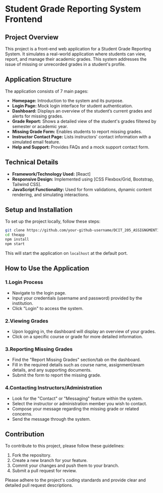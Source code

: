 # Student Grade Reporting System Frontend

## Project Overview

This project is a front-end web application for a Student Grade Reporting System. It simulates a real-world application where students can view, report, and manage their academic grades. This system addresses the issue of missing or unrecorded grades in a student's profile.

## Application Structure

The application consists of 7 main pages:

- **Homepage:** Introduction to the system and its purpose.
- **Login Page:** Mock login interface for student authentication.
- **Dashboard:** Displays an overview of the student’s current grades and alerts for missing grades.
- **Grade Report:** Shows a detailed view of the student's grades filtered by semester or academic year.
- **Missing Grade Form:** Enables students to report missing grades.
- **Instructor Contact Page:** Lists instructors' contact information with a simulated email feature.
- **Help and Support:** Provides FAQs and a mock support contact form.

## Technical Details

- **Framework/Technology Used:** [React]
- **Responsive Design:** Implemented using [CSS Flexbox/Grid, Bootstrap, Tailwind CSS].
- **JavaScript Functionality:** Used for form validations, dynamic content rendering, and simulating interactions.

## Setup and Installation

To set up the project locally, follow these steps:

```bash
git clone https://github.com/your-github-username/DCIT_205_ASSIGNGMENT1.git
cd theapp
npm install
npm start
```

This will start the application on `localhost` at the default port.

## How to Use the Application
### 1.Login Process

- Navigate to the login page.
- Input your credentials (username and password) provided by the institution.
- Click "Login" to access the system.

### 2.Viewing Grades

- Upon logging in, the dashboard will display an overview of your grades.
- Click on a specific course or grade for more detailed information.


### 3.Reporting Missing Grades

- Find the "Report Missing Grades" section/tab on the dashboard.
- Fill in the required details such as course name, assignment/exam details, and any supporting documents.
- Submit the form to report the missing grade.


### 4.Contacting Instructors/Administration

- Look for the "Contact" or "Messaging" feature within the system.
- Select the instructor or administration member you wish to contact.
- Compose your message regarding the missing grade or related concerns.
- Send the message through the system.

## Contribution

To contribute to this project, please follow these guidelines:

1. Fork the repository.
2. Create a new branch for your feature.
3. Commit your changes and push them to your branch.
4. Submit a pull request for review.

Please adhere to the project's coding standards and provide clear and detailed pull request descriptions.
